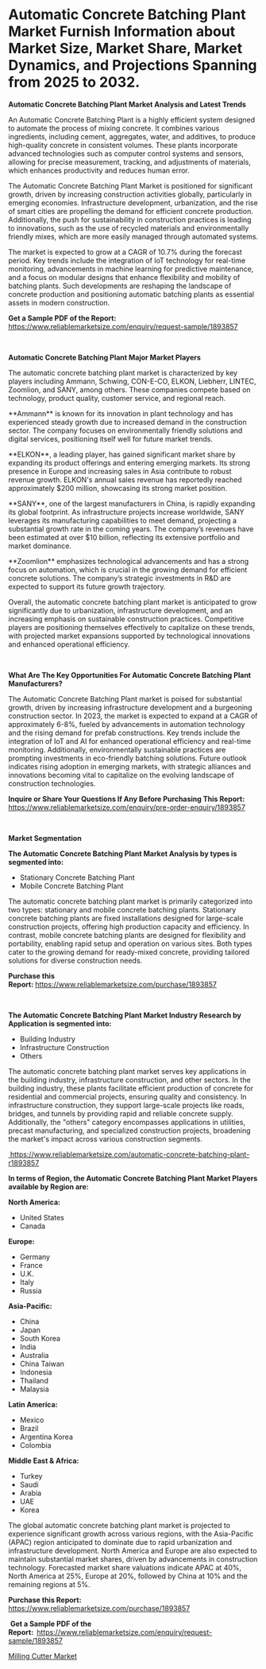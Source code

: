 <p><h1>Automatic Concrete Batching Plant Market Furnish Information about Market Size, Market Share, Market Dynamics, and Projections Spanning from 2025 to 2032.</h1></p><p><strong>Automatic Concrete Batching Plant Market Analysis and Latest Trends</strong></p>
<p><p>An Automatic Concrete Batching Plant is a highly efficient system designed to automate the process of mixing concrete. It combines various ingredients, including cement, aggregates, water, and additives, to produce high-quality concrete in consistent volumes. These plants incorporate advanced technologies such as computer control systems and sensors, allowing for precise measurement, tracking, and adjustments of materials, which enhances productivity and reduces human error.</p><p>The Automatic Concrete Batching Plant Market is positioned for significant growth, driven by increasing construction activities globally, particularly in emerging economies. Infrastructure development, urbanization, and the rise of smart cities are propelling the demand for efficient concrete production. Additionally, the push for sustainability in construction practices is leading to innovations, such as the use of recycled materials and environmentally friendly mixes, which are more easily managed through automated systems.</p><p>The market is expected to grow at a CAGR of 10.7% during the forecast period. Key trends include the integration of IoT technology for real-time monitoring, advancements in machine learning for predictive maintenance, and a focus on modular designs that enhance flexibility and mobility of batching plants. Such developments are reshaping the landscape of concrete production and positioning automatic batching plants as essential assets in modern construction.</p></p>
<p><strong>Get a Sample PDF of the Report:&nbsp;</strong> <a href="https://www.reliablemarketsize.com/enquiry/request-sample/1893857?utm_campaign=2462&utm_medium=2&utm_source=Github&utm_content=ia&utm_term=11042025&utm_id=automatic-concrete-batching-plant">https://www.reliablemarketsize.com/enquiry/request-sample/1893857</a></p>
<p>&nbsp;</p>
<p><strong>Automatic Concrete Batching Plant Major Market Players</strong></p>
<p><p>The automatic concrete batching plant market is characterized by key players including Ammann, Schwing, CON-E-CO, ELKON, Liebherr, LINTEC, Zoomlion, and SANY, among others. These companies compete based on technology, product quality, customer service, and regional reach.</p><p>**Ammann** is known for its innovation in plant technology and has experienced steady growth due to increased demand in the construction sector. The company focuses on environmentally friendly solutions and digital services, positioning itself well for future market trends.</p><p>**ELKON**, a leading player, has gained significant market share by expanding its product offerings and entering emerging markets. Its strong presence in Europe and increasing sales in Asia contribute to robust revenue growth. ELKON's annual sales revenue has reportedly reached approximately $200 million, showcasing its strong market position.</p><p>**SANY**, one of the largest manufacturers in China, is rapidly expanding its global footprint. As infrastructure projects increase worldwide, SANY leverages its manufacturing capabilities to meet demand, projecting a substantial growth rate in the coming years. The company’s revenues have been estimated at over $10 billion, reflecting its extensive portfolio and market dominance.</p><p>**Zoomlion** emphasizes technological advancements and has a strong focus on automation, which is crucial in the growing demand for efficient concrete solutions. The company’s strategic investments in R&D are expected to support its future growth trajectory.</p><p>Overall, the automatic concrete batching plant market is anticipated to grow significantly due to urbanization, infrastructure development, and an increasing emphasis on sustainable construction practices. Competitive players are positioning themselves effectively to capitalize on these trends, with projected market expansions supported by technological innovations and enhanced operational efficiency.</p></p>
<p>&nbsp;</p>
<p><strong>What Are The Key Opportunities For Automatic Concrete Batching Plant Manufacturers?</strong></p>
<p><p>The Automatic Concrete Batching Plant market is poised for substantial growth, driven by increasing infrastructure development and a burgeoning construction sector. In 2023, the market is expected to expand at a CAGR of approximately 6-8%, fueled by advancements in automation technology and the rising demand for prefab constructions. Key trends include the integration of IoT and AI for enhanced operational efficiency and real-time monitoring. Additionally, environmentally sustainable practices are prompting investments in eco-friendly batching solutions. Future outlook indicates rising adoption in emerging markets, with strategic alliances and innovations becoming vital to capitalize on the evolving landscape of construction technologies.</p></p>
<p><strong>Inquire or Share Your Questions If Any Before Purchasing This Report:</strong> <a href="https://www.reliablemarketsize.com/enquiry/pre-order-enquiry/1893857?utm_campaign=2462&utm_medium=2&utm_source=Github&utm_content=ia&utm_term=11042025&utm_id=automatic-concrete-batching-plant">https://www.reliablemarketsize.com/enquiry/pre-order-enquiry/1893857</a></p>
<p>&nbsp;</p>
<p><strong>Market Segmentation</strong></p>
<p><strong>The Automatic Concrete Batching Plant Market Analysis by types is segmented into:</strong></p>
<p><ul><li>Stationary Concrete Batching Plant</li><li>Mobile Concrete Batching Plant</li></ul></p>
<p><p>The automatic concrete batching plant market is primarily categorized into two types: stationary and mobile concrete batching plants. Stationary concrete batching plants are fixed installations designed for large-scale construction projects, offering high production capacity and efficiency. In contrast, mobile concrete batching plants are designed for flexibility and portability, enabling rapid setup and operation on various sites. Both types cater to the growing demand for ready-mixed concrete, providing tailored solutions for diverse construction needs.</p></p>
<p><strong>Purchase this Report:&nbsp;</strong><a href="https://www.reliablemarketsize.com/purchase/1893857?utm_campaign=2462&utm_medium=2&utm_source=Github&utm_content=ia&utm_term=11042025&utm_id=automatic-concrete-batching-plant">https://www.reliablemarketsize.com/purchase/1893857</a></p>
<p>&nbsp;</p>
<p><strong>The Automatic Concrete Batching Plant Market Industry Research by Application is segmented into:</strong></p>
<p><ul><li>Building Industry</li><li>Infrastructure Construction</li><li>Others</li></ul></p>
<p><p>The automatic concrete batching plant market serves key applications in the building industry, infrastructure construction, and other sectors. In the building industry, these plants facilitate efficient production of concrete for residential and commercial projects, ensuring quality and consistency. In infrastructure construction, they support large-scale projects like roads, bridges, and tunnels by providing rapid and reliable concrete supply. Additionally, the "others" category encompasses applications in utilities, precast manufacturing, and specialized construction projects, broadening the market's impact across various construction segments.</p></p>
<p><a href="https://www.reliablemarketsize.com/automatic-concrete-batching-plant-r1893857?utm_campaign=2462&utm_medium=2&utm_source=Github&utm_content=ia&utm_term=11042025&utm_id=automatic-concrete-batching-plant">&nbsp;https://www.reliablemarketsize.com/automatic-concrete-batching-plant-r1893857</a></p>
<p><strong>In terms of Region, the Automatic Concrete Batching Plant Market Players available by Region are:</strong></p>
<p>
    <p> <strong> North America: </strong>
        <ul>
            <li>United States</li>
            <li>Canada</li>
        </ul>
        </p> 
    <p> <strong> Europe: </strong>
        <ul>
            <li>Germany</li>
            <li>France</li>
            <li>U.K.</li>
            <li>Italy</li>
            <li>Russia</li>
        </ul>
        </p> 
    <p> <strong> Asia-Pacific: </strong>
        <ul>
            <li>China</li>
            <li>Japan</li>
            <li>South Korea</li>
            <li>India</li>
            <li>Australia</li>
            <li>China Taiwan</li>
            <li>Indonesia</li>
            <li>Thailand</li>
            <li>Malaysia</li>
        </ul>
        </p> 
    <p> <strong> Latin America: </strong>
        <ul>
            <li>Mexico</li>
            <li>Brazil</li>
            <li>Argentina Korea</li>
            <li>Colombia</li>
        </ul>
        </p> 
    <p> <strong> Middle East & Africa: </strong>
        <ul>
            <li>Turkey</li>
            <li>Saudi</li>
            <li>Arabia</li>
            <li>UAE</li>
            <li>Korea</li>
        </ul>
    </p>
    </p>
<p><p>The global automatic concrete batching plant market is projected to experience significant growth across various regions, with the Asia-Pacific (APAC) region anticipated to dominate due to rapid urbanization and infrastructure development. North America and Europe are also expected to maintain substantial market shares, driven by advancements in construction technology. Forecasted market share valuations indicate APAC at 40%, North America at 25%, Europe at 20%, followed by China at 10% and the remaining regions at 5%.</p></p>
<p><strong>Purchase this Report: </strong><a href="https://www.reliablemarketsize.com/purchase/1893857?utm_campaign=2462&utm_medium=2&utm_source=Github&utm_content=ia&utm_term=11042025&utm_id=automatic-concrete-batching-plant">https://www.reliablemarketsize.com/purchase/1893857</a></p>
<p>&nbsp;<strong>Get a Sample PDF of the Report:&nbsp;&nbsp;</strong><a href="https://www.reliablemarketsize.com/enquiry/request-sample/1893857?utm_campaign=2462&utm_medium=2&utm_source=Github&utm_content=ia&utm_term=11042025&utm_id=automatic-concrete-batching-plant">https://www.reliablemarketsize.com/enquiry/request-sample/1893857</a></p>
<p><strong></strong></p>
<p><p><a href="https://github.com/irisadoranrx/Market-Research-Report-List-1/blob/main/milling-cutter-market.md?utm_campaign=2462&utm_medium=2&utm_source=Github&utm_content=ia&utm_term=11042025&utm_id=automatic-concrete-batching-plant">Milling Cutter Market</a></p></p>